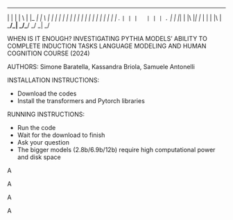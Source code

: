 
 _   _ _   _ _____ _____ _   _ 
| | | | \ | |_   _|_   _| \ | |
| | | |  \| | | |   | | |  \| |
| | | | . ` | | |   | | | . ` |
| |_| | |\  |_| |_  | | | |\  |
 \___/\_| \_/\___/  \_/ \_| \_/
                               
                               
WHEN IS IT ENOUGH?
INVESTIGATING PYTHIA MODELS’ ABILITY TO COMPLETE INDUCTION TASKS
LANGUAGE MODELING AND HUMAN COGNITION COURSE (2024)
  
AUTHORS: Simone Baratella, Kassandra Briola, Samuele Antonelli



INSTALLATION INSTRUCTIONS:

- Download the codes
- Install the transformers and Pytorch libraries
	

RUNNING INSTRUCTIONS:

- Run the code
- Wait for the download to finish
- Ask your question
- The bigger models (2.8b/6.9b/12b) require high computational power and disk space



A

A



A


A
